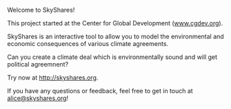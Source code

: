 Welcome to SkyShares!

This project started at the Center for Global Development (www.cgdev.org).

SkyShares is an interactive tool to allow you to model the environmental and economic consequences of various climate agreements.

Can you create a climate deal which is environmentally sound and will get political agreemnent?

Try now at http://skyshares.org.

If you have any questions or feedback, feel free to get in touch at alice@skyshares.org!